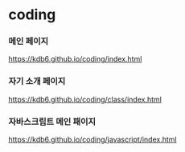 # coding

### 메인 페이지
https://kdb6.github.io/coding/index.html   

### 자기 소개 페이지
https://kdb6.github.io/coding/class/index.html   

### 자바스크립트 메인 패이지
https://kdb6.github.io/coding/javascript/index.html   

